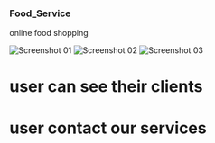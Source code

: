### Food_Service
online food shopping

![Screenshot 01](https://github.com/Shivam29j/Food_Service/assets/92997018/1bafa0d6-083a-4214-9590-0ed621c648ba)
![Screenshot 02](https://github.com/Shivam29j/Food_Service/assets/92997018/77744853-0278-4154-91b8-2bef11966e6a)
![Screenshot 03](https://github.com/Shivam29j/Food_Service/assets/92997018/284eb2eb-44bf-4e91-8313-8b3455e7a4c3)


# user can see their clients
# user contact our services 

